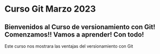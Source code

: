 # Curso Git Marzo 2023

## Bienvenidos al Curso de versionamiento con Git! Comenzamos!! Vamos a aprender! Con todo!

Este curso nos mostrara las ventajas del versionamiento con Git
